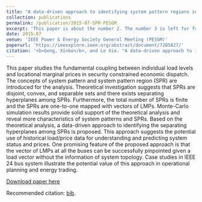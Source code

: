 ```yaml
---
title: "A data-driven approach to identifying system pattern regions in market operations"
collection: publications
permalink: /publication/2015-07-SPR-PESGM
excerpt: 'This paper is about the number 2. The number 3 is left for future work.'
date: 2015-07
venue: 'IEEE Power & Energy Society General Meeting (PESGM)'
paperurl: 'https://ieeexplore.ieee.org/abstract/document/7285827/'
citation: '<b>Geng, Xinbo</b>, and Le Xie. "A data-driven approach to identifying system pattern regions in market operations." In Power & Energy Society General Meeting, 2015 IEEE, pp. 1-5. IEEE, 2015.'
---
```


This paper studies the fundamental coupling between individual load levels and locational marginal prices in security constrained economic dispatch. The concepts of system pattern and system pattern region (SPR) are introduced for the analysis. Theoretical investigation suggests that SPRs are disjoint, convex, and separable sets and there exists separating hyperplanes among SPRs. Furthermore, the total number of SPRs is finite and the SPRs are one-to-one mapped with vectors of LMPs. Monte-Carlo simulation results provide solid support of the theoretical analysis and reveal more characteristics of system patterns and SPRs. Based on the theoretical analysis, a data-driven approach to identifying the separating hyperplanes among SPRs is proposed. This approach suggests the potential use of historical load/price data for understanding and predicting system status and prices. One promising feature of the proposed approach is that the vector of LMPs at all the buses can be successfully pinpointed given a load vector without the information of system topology. Case studies in IEEE 24 bus system illustrate the potential value of this approach in operational planning and energy trading.

[Download paper here](http://xb00dx.github.io/files/paper2.pdf)

Recommended citation: [bib](http://xb00dx.github.io/files/2015-07-26-SPR-PESGM.bib).
